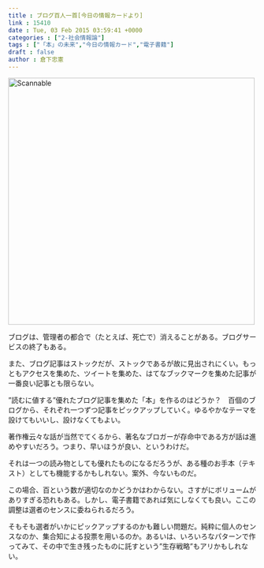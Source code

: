 ```yaml
---
title : ブログ百人一首[今日の情報カードより]
link : 15410
date : Tue, 03 Feb 2015 03:59:41 +0000
categories : ["2-社会情報論"]
tags : ["「本」の未来","今日の情報カード","電子書籍"]
draft : false
author : 倉下忠憲
---
```


<a href="https://rashita.net/blog/wp-content/uploads/2015/02/Scannable.jpg"><img src="https://rashita.net/blog/wp-content/uploads/2015/02/Scannable-1024x723.jpg" alt="Scannable" width="500" height="" class="alignnone size-large wp-image-15412" /></a>

ブログは、管理者の都合で（たとえば、死亡で）消えることがある。ブログサービスの終了もある。

また、ブログ記事はストックだが、ストックであるが故に見出されにくい。もっともアクセスを集めた、ツイートを集めた、はてなブックマークを集めた記事が一番良い記事とも限らない。

”読むに値する”優れたブログ記事を集めた「本」を作るのはどうか？　百個のブログから、それぞれ一つずつ記事をピックアップしていく。ゆるやかなテーマを設けてもいいし、設けなくてもよい。

著作権云々な話が当然でてくるから、著名なブロガーが存命中である方が話は進めやすいだろう。つまり、早いほうが良い、というわけだ。

それは一つの読み物としても優れたものになるだろうが、ある種のお手本（テキスト）としても機能するかもしれない。案外、今ないものだ。

この場合、百という数が適切なのかどうかはわからない。さすがにボリュームがありすぎる恐れもある。しかし、電子書籍であれば気にしなくても良い。ここの調整は選者のセンスに委ねられるだろう。

そもそも選者がいかにピックアップするのかも難しい問題だ。純粋に個人のセンスなのか、集合知による投票を用いるのか。あるいは、いろいろなパターンで作ってみて、その中で生き残ったものに託すという”生存戦略”もアリかもしれない。